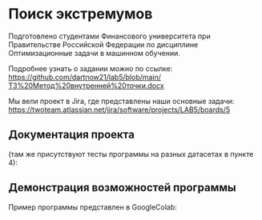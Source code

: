 # Поиск экстремумов
Подготовлено студентами Финансового университета при Правительстве Российской Федерации по дисциплине Оптимизационные задачи в машинном обучении. 

Подробнее узнать о задании можно по ссылке: https://github.com/dartnow21/lab5/blob/main/ТЗ%20Метод%20внутренней%20точки.docx

Мы вели проект в Jira, где представлены наши основные задачи: https://twoteam.atlassian.net/jira/software/projects/LAB5/boards/5

## Документация проекта 

(там же присутствуют тесты программы на разных датасетах в пункте 4): 

## Демонстрация возможностей программы

Пример программы представлен в GoogleColab: 

